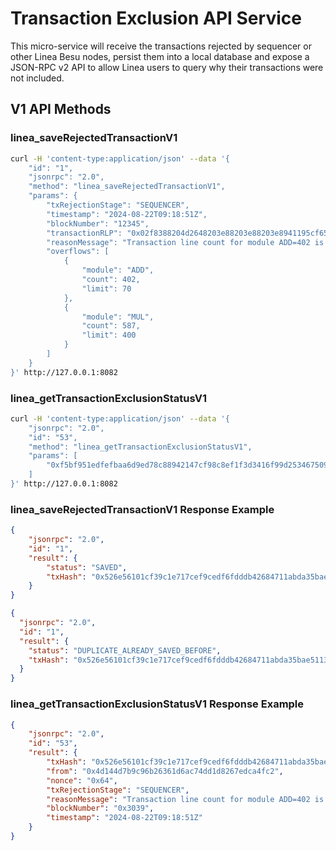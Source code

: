 # Transaction Exclusion API Service
This micro-service will receive the transactions rejected by sequencer or other Linea Besu nodes,
persist them into a local database and expose a JSON-RPC v2 API to allow Linea users to query
why their transactions were not included.

## V1 API Methods
### linea_saveRejectedTransactionV1
```bash
curl -H 'content-type:application/json' --data '{
    "id": "1",
    "jsonrpc": "2.0",
    "method": "linea_saveRejectedTransactionV1",
    "params": {
        "txRejectionStage": "SEQUENCER",
        "timestamp": "2024-08-22T09:18:51Z",
        "blockNumber": "12345",
        "transactionRLP": "0x02f8388204d2648203e88203e88203e8941195cf65f83b3a5768f3c496d3a05ad6412c64b38203e88c666d93e9cc5f73748162cea9c0017b8201c8",
        "reasonMessage": "Transaction line count for module ADD=402 is above the limit 70",
        "overflows": [
            {
                "module": "ADD",
                "count": 402,
                "limit": 70
            },
            {
                "module": "MUL",
                "count": 587,
                "limit": 400
            }
        ]
    }
}' http://127.0.0.1:8082
```


### linea_getTransactionExclusionStatusV1
```bash
curl -H 'content-type:application/json' --data '{
    "jsonrpc": "2.0",
    "id": "53",
    "method": "linea_getTransactionExclusionStatusV1",
    "params": [
        "0xf5bf951edfefbaa6d9ed78c88942147cf98c8ef1f3d3416f99d2534675096569"
    ]
}' http://127.0.0.1:8082
```


### linea_saveRejectedTransactionV1 Response Example
```json
{
    "jsonrpc": "2.0",
    "id": "1",
    "result": {
        "status": "SAVED",
        "txHash": "0x526e56101cf39c1e717cef9cedf6fdddb42684711abda35bae51136dbb350ad7"
    }
}
```
```json
{
  "jsonrpc": "2.0",
  "id": "1",
  "result": {
    "status": "DUPLICATE_ALREADY_SAVED_BEFORE",
    "txHash": "0x526e56101cf39c1e717cef9cedf6fdddb42684711abda35bae51136dbb350ad7"
  }
}
```

### linea_getTransactionExclusionStatusV1 Response Example
```json
{
    "jsonrpc": "2.0",
    "id": "53",
    "result": {
        "txHash": "0x526e56101cf39c1e717cef9cedf6fdddb42684711abda35bae51136dbb350ad7",
        "from": "0x4d144d7b9c96b26361d6ac74dd1d8267edca4fc2",
        "nonce": "0x64",
        "txRejectionStage": "SEQUENCER",
        "reasonMessage": "Transaction line count for module ADD=402 is above the limit 70",
        "blockNumber": "0x3039",
        "timestamp": "2024-08-22T09:18:51Z"
    }
}
```
